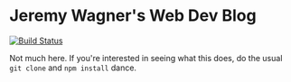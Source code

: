 # Jeremy Wagner's Web Dev Blog
[![Build Status](https://travis-ci.org/malchata/jeremywagner.me.svg?branch=redesign)](https://travis-ci.org/malchata/jeremywagner.me)

Not much here. If you're interested in seeing what this does, do the usual `git clone` and `npm install` dance.
